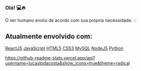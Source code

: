 ### Olá! 💻🔥

O ser humano evolui de acordo com sua própria necessidade. 💡

## Atualmente envolvido com:
[ReactJS](https://img.shields.io/badge/-ReactJS-%2361DAFB?logo=react&logoColor=white&style=flat) [JavaScript](https://img.shields.io/badge/-JavaScript-%23F7DF1E?logo=javascript&logoColor=black&style=flat) [HTML5](https://img.shields.io/badge/-HTML5-%23E34F26?logo=html5&logoColor=white&style=flat) [CSS3](https://img.shields.io/badge/-CSS3-%231572B6?logo=css3&logoColor=white&style=flat) [MySQL](https://img.shields.io/badge/-MySQL-%234479A1?logo=mysql&logoColor=white&style=flat) [NodeJS](https://img.shields.io/badge/-Node.js-%23339933?logo=node.js&logoColor=white&style=flat) [Python](https://img.shields.io/badge/-Python-%233776AB?logo=python&logoColor=white&style=flat)

https://github-readme-stats.vercel.app/api?username=lucaslpdacosta&show_icons=true&theme=radical
